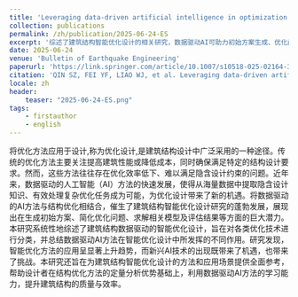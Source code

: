 ```yaml
---
title: 'Leveraging data-driven artificial intelligence in optimization design for building structures: A review'
collection: publications
permalink: /zh/publication/2025-06-24-ES
excerpt: '综述了建筑结构智能优化设计的相关研究，数据驱动AI可助力初始方案生成、优化问题简化、优化问题求解和设计结果评估。'
date: 2025-06-24
venue: 'Bulletin of Earthquake Engineering'
paperurl: 'https://link.springer.com/article/10.1007/s10518-025-02164-3'
citation: 'QIN SZ, FEI YF, LIAO WJ, et al. Leveraging data-driven artificial intelligence in optimization design for building structures: A review[J/OL]. Engineering Structures, 2025, 341: 120810. DOI:10.1016/j.engstruct.2025.120810.'
locale: zh
header:
    teaser: "2025-06-24-ES.png"
tags: 
    - firstauthor
    - english
---
```


将优化方法应用于设计,称为优化设计,是建筑结构设计中广泛采用的一种途径。传统的优化方法主要关注提高建筑性能或降低成本，同时确保满足特定的结构设计要求。然而，这些方法往往存在优化效率低下、难以满足隐含设计约束的问题。近年来，数据驱动的人工智能（AI）方法的快速发展，使得从海量数据中提取隐含设计知识、有效处理复杂优化任务成为可能，为优化设计带来了新的机遇。将数据驱动的AI方法与结构优化相结合，催生了建筑结构智能优化设计研究的蓬勃发展，展现出在生成初始方案、简化优化问题、求解相关模型及评估结果等方面的巨大潜力。本研究系统性地综述了建筑结构数据驱动的智能优化设计，旨在对各类优化技术进行分类，并总结数据驱动AI方法在智能优化设计中所发挥的不同作用。研究发现，智能优化方法的应用呈显著上升趋势，而新兴AI技术的出现既带来了机遇，也带来了挑战。本研究还旨在为建筑结构智能优化设计的方法和应用场景提供全面参考，帮助设计者在结构优化方法的定量分析优势基础上，利用数据驱动AI方法的学习能力，提升建筑结构的质量与效率。
